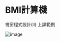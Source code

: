 # BMI計算機

視窗程式設計(II) 上課範例

![image](https://github.com/user-attachments/assets/f42d2e9d-09b4-4032-a73d-5d5a59cdac1d)
